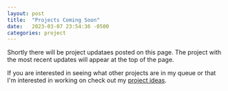 ```yaml
---
layout: post
title:  "Projects Coming Soon"
date:   2023-03-07 23:54:36 -0500
categories: project
---
```


Shortly there will be project updataes posted on this page. The project with the most recent updates will appear at the top of the page.

If you are interested in seeing what other projects are in my queue or that I'm interested in working on check out my [project ideas][1].

[1]:{{site.url}}/project_ideas
